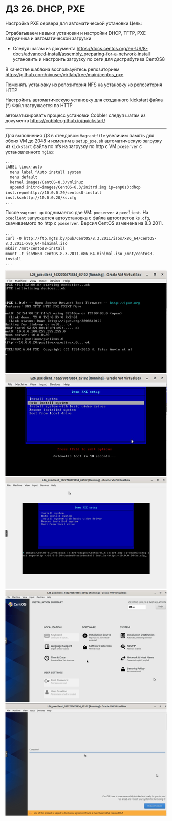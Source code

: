 # ДЗ 26. DHCP, PXE

Настройка PXE сервера для автоматической установки
Цель:

Отрабатываем навыки установки и настройки DHCP, TFTP, PXE загрузчика и автоматической загрузки

* Следуя шагам из документа https://docs.centos.org/en-US/8-docs/advanced-install/assembly_preparing-for-a-network-install установить и настроить загрузку по сети для дистрибутива CentOS8

В качестве шаблона воспользуйтесь репозиторием https://github.com/nixuser/virtlab/tree/main/centos_pxe

Поменять установку из репозитория NFS на установку из репозитория HTTP

Настройить автоматическую установку для созданного kickstart файла (*) Файл загружается по HTTP

автоматизировать процесс установки Cobbler cледуя шагам из документа https://cobbler.github.io/quickstart/

-----
Для выполнения ДЗ в стендовом `Vagrantfile` увеличим память для обоих VM до 2048 и изменим в `setup_pxe.sh` автоматическую загрузку из `kickstart` файла по nfs на загрузку по http с VM `pxeserver` с установленного `nginx`:
```
...
LABEL linux-auto
  menu label ^Auto install system
  menu default
  kernel images/CentOS-8.3/vmlinuz
  append initrd=images/CentOS-8.3/initrd.img ip=enp0s3:dhcp inst.repo=http://10.0.0.20/centos8-install inst.ks=http://10.0.0.20/ks.cfg
...
```
После `vagrant up` поднимается две VM: `pxeserver` и `pxeclient`. На `pxeclient` запускается автоустановка с файла автоответов `ks.cfg`, скачиваемого по http с `pxeserver`.
Версия CentOS изменена на 8.3.2011.
```
...
curl -O http://ftp.mgts.by/pub/CentOS/8.3.2011/isos/x86_64/CentOS-8.3.2011-x86_64-minimal.iso
mkdir /mnt/centos8-install
mount -t iso9660 CentOS-8.3.2011-x86_64-minimal.iso /mnt/centos8-install
...
```
![p1](p1.jpg)
![p2](p2.jpg)
![p3](p3.jpg)
![p4](p4.jpg)
![p5](p5.jpg)